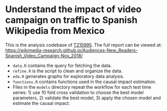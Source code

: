 # Understand the impact of video campaign on traffic to Spanish Wikipedia from Mexico

This is the analysis codebase of [T215995](https://phabricator.wikimedia.org/T215995). The full report can be viewed at: https://wikimedia-research.github.io/Audiences-New_Readers-Spanish_Video_Campaign-Nov_2018/

- `data.R` contains the query for fetching the data. 
- `refine.R` is the script to clean and organize the data. 
- `eda.R` generates graphs for exploratory data analysis.
- `functions.R` contains functions used in the causal impact estimation.
- Files in the `models` directory repeat the workflow for each test time series: 1) use 10 fold cross validation to choose the best model parameters, 2) validate the best model, 3) apply the chosen model and estimate the causal impact.